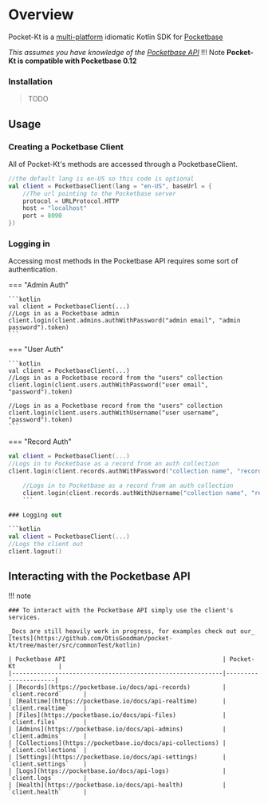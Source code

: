 # Overview

Pocket-Kt is a [multi-platform]() idiomatic Kotlin SDK for [Pocketbase](https://pocketbase.io)

*This assumes you have knowledge of the [Pocketbase API](https://pocketbase.io/docs/api-records)*
!!! Note
    **Pocket-Kt is compatible with Pocketbase 0.12**

### Installation

> TODO

## Usage

### Creating a Pocketbase Client

All of Pocket-Kt's methods are accessed through a PocketbaseClient.

```kotlin
//the default lang is en-US so this code is optional 
val client = PocketbaseClient(lang = "en-US", baseUrl = {
    //The url pointing to the Pocketbase server
    protocol = URLProtocol.HTTP
    host = "localhost"
    port = 8090
})
```

### Logging in

Accessing most methods in the Pocketbase API requires some sort of authentication.

=== "Admin Auth"

    ```kotlin
    val client = PocketbaseClient(...)
    //Logs in as a Pocketbase admin
    client.login(client.admins.authWithPassword("admin email", "admin password").token)
    ```

=== "User Auth"

    ```kotlin
    val client = PocketbaseClient(...)
    //Logs in as a Pocketbase record from the "users" collection
    client.login(client.users.authWithPassword("user email", "password").token)
    
    //Logs in as a Pocketbase record from the "users" collection 
    client.login(client.users.authWithUsername("user username", "password").token)
    ```

=== "Record Auth"
```kotlin
val client = PocketbaseClient(...)
//Logs in to Pocketbase as a record from an auth collection
client.login(client.records.authWithPassword("collection name", "record email", "password").token)

    //Logs in to Pocketbase as a record from an auth collection
    client.login(client.records.authWithUsername("collection name", "record username", "password").token)
    ```

### Logging out

```kotlin
val client = PocketbaseClient(...)
//Logs the client out
client.logout()
```

## Interacting with the Pocketbase API

!!! note

    ### To interact with the Pocketbase API simply use the client's services.

    _Docs are still heavily work in progress, for examples check out our_ [tests](https://github.com/OtisGoodman/pocket-kt/tree/master/src/commonTest/kotlin)
    
    | Pocketbase API                                            | Pocket-Kt            |
    |-----------------------------------------------------------|----------------------|
    | [Records](https://pocketbase.io/docs/api-records)         | `client.record`      |
    | [Realtime](https://pocketbase.io/docs/api-realtime)       | `client.realtime`    |
    | [Files](https://pocketbase.io/docs/api-files)             | `client.files`       |
    | [Admins](https://pocketbase.io/docs/api-admins)           | `client.admins`      |
    | [Collections](https://pocketbase.io/docs/api-collections) | `client.collections` |
    | [Settings](https://pocketbase.io/docs/api-settings)       | `client.settings`    |
    | [Logs](https://pocketbase.io/docs/api-logs)               | `client.logs`        |
    | [Health](https://pocketbase.io/docs/api-health)           | `client.health`      |